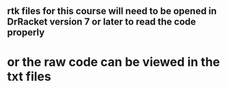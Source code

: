 ## rtk files for this course will need to be opened in DrRacket version 7 or later to read the code properly

# or the raw code can be viewed in the txt files